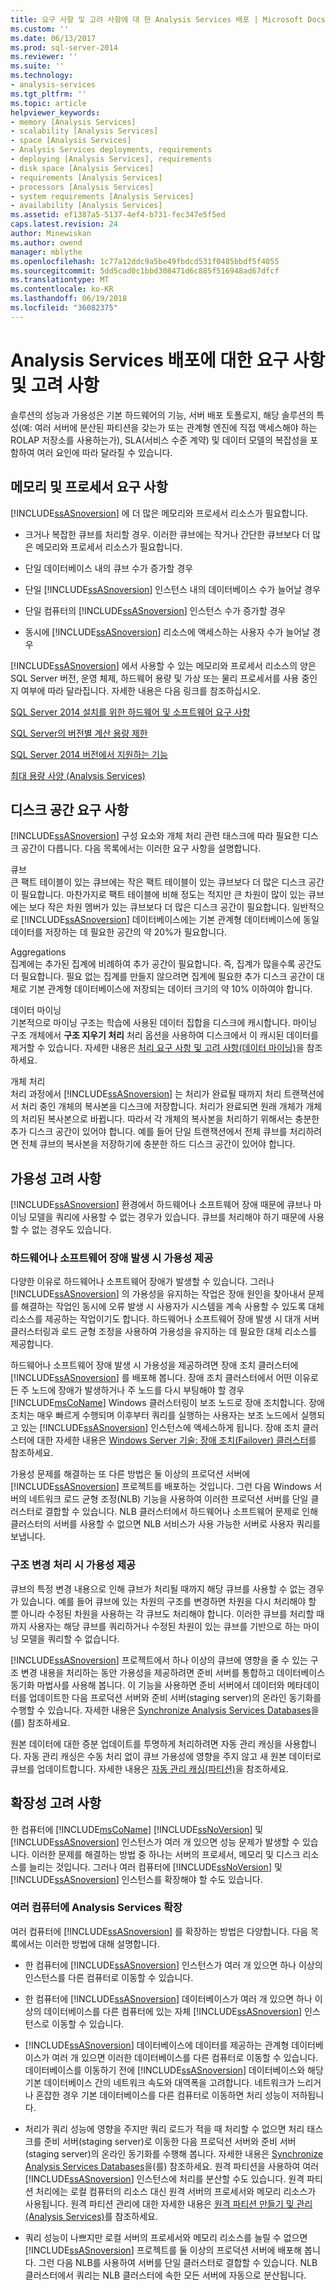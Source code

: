 ```yaml
---
title: 요구 사항 및 고려 사항에 대 한 Analysis Services 배포 | Microsoft Docs
ms.custom: ''
ms.date: 06/13/2017
ms.prod: sql-server-2014
ms.reviewer: ''
ms.suite: ''
ms.technology:
- analysis-services
ms.tgt_pltfrm: ''
ms.topic: article
helpviewer_keywords:
- memory [Analysis Services]
- scalability [Analysis Services]
- space [Analysis Services]
- Analysis Services deployments, requirements
- deploying [Analysis Services], requirements
- disk space [Analysis Services]
- requirements [Analysis Services]
- processors [Analysis Services]
- system requirements [Analysis Services]
- availability [Analysis Services]
ms.assetid: ef1387a5-5137-4ef4-b731-fec347e5f5ed
caps.latest.revision: 24
author: Minewiskan
ms.author: owend
manager: mblythe
ms.openlocfilehash: 1c77a12ddc9a5be49fbdcd531f0485bbdf5f4055
ms.sourcegitcommit: 5dd5cad0c1bbd308471d6c885f516948ad67dfcf
ms.translationtype: MT
ms.contentlocale: ko-KR
ms.lasthandoff: 06/19/2018
ms.locfileid: "36082375"
---
```

# <a name="requirements-and-considerations-for-analysis-services-deployment"></a>Analysis Services 배포에 대한 요구 사항 및 고려 사항
  솔루션의 성능과 가용성은 기본 하드웨어의 기능, 서버 배포 토폴로지, 해당 솔루션의 특성(예: 여러 서버에 분산된 파티션을 갖는가 또는 관계형 엔진에 직접 액세스해야 하는 ROLAP 저장소를 사용하는가), SLA(서비스 수준 계약) 및 데이터 모델의 복잡성을 포함하여 여러 요인에 따라 달라질 수 있습니다.  
  
## <a name="memory-and-processor-requirements"></a>메모리 및 프로세서 요구 사항  
 [!INCLUDE[ssASnoversion](../../includes/ssasnoversion-md.md)] 에 더 많은 메모리와 프로세서 리소스가 필요합니다.  
  
-   크거나 복잡한 큐브를 처리할 경우. 이러한 큐브에는 작거나 간단한 큐브보다 더 많은 메모리와 프로세서 리소스가 필요합니다.  
  
-   단일 데이터베이스 내의 큐브 수가 증가할 경우  
  
-   단일 [!INCLUDE[ssASnoversion](../../includes/ssasnoversion-md.md)] 인스턴스 내의 데이터베이스 수가 늘어날 경우  
  
-   단일 컴퓨터의 [!INCLUDE[ssASnoversion](../../includes/ssasnoversion-md.md)] 인스턴스 수가 증가할 경우  
  
-   동시에 [!INCLUDE[ssASnoversion](../../includes/ssasnoversion-md.md)] 리소스에 액세스하는 사용자 수가 늘어날 경우  
  
 [!INCLUDE[ssASnoversion](../../includes/ssasnoversion-md.md)] 에서 사용할 수 있는 메모리와 프로세서 리소스의 양은 SQL Server 버전, 운영 체제, 하드웨어 용량 및 가상 또는 물리 프로세서를 사용 중인지 여부에 따라 달라집니다. 자세한 내용은 다음 링크를 참조하십시오.  
  
 [SQL Server 2014 설치를 위한 하드웨어 및 소프트웨어 요구 사항](../../sql-server/install/hardware-and-software-requirements-for-installing-sql-server.md)  
  
 [SQL Server의 버전별 계산 용량 제한](../../sql-server/compute-capacity-limits-by-edition-of-sql-server.md)  
  
 [SQL Server 2014 버전에서 지원하는 기능](../../getting-started/features-supported-by-the-editions-of-sql-server-2014.md)  
  
 [최대 용량 사양 &#40;Analysis Services&#41;](olap-physical/maximum-capacity-specifications-analysis-services.md)  
  
## <a name="disk-space-requirements"></a>디스크 공간 요구 사항  
 [!INCLUDE[ssASnoversion](../../includes/ssasnoversion-md.md)] 구성 요소와 개체 처리 관련 태스크에 따라 필요한 디스크 공간이 다릅니다. 다음 목록에서는 이러한 요구 사항을 설명합니다.  
  
 큐브  
 큰 팩트 테이블이 있는 큐브에는 작은 팩트 테이블이 있는 큐브보다 더 많은 디스크 공간이 필요합니다. 마찬가지로 팩트 테이블에 비해 정도는 적지만 큰 차원이 많이 있는 큐브에는 보다 작은 차원 멤버가 있는 큐브보다 더 많은 디스크 공간이 필요합니다. 일반적으로 [!INCLUDE[ssASnoversion](../../includes/ssasnoversion-md.md)] 데이터베이스에는 기본 관계형 데이터베이스에 동일 데이터를 저장하는 데 필요한 공간의 약 20%가 필요합니다.  
  
 Aggregations  
 집계에는 추가된 집계에 비례하여 추가 공간이 필요합니다. 즉, 집계가 많을수록 공간도 더 필요합니다. 필요 없는 집계를 만들지 않으려면 집계에 필요한 추가 디스크 공간이 대체로 기본 관계형 데이터베이스에 저장되는 데이터 크기의 약 10% 이하여야 합니다.  
  
 데이터 마이닝  
 기본적으로 마이닝 구조는 학습에 사용된 데이터 집합을 디스크에 캐시합니다. 마이닝 구조 개체에서 **구조 지우기 처리** 처리 옵션을 사용하여 디스크에서 이 캐시된 데이터를 제거할 수 있습니다. 자세한 내용은 [처리 요구 사항 및 고려 사항&#40;데이터 마이닝&#41;](../data-mining/processing-requirements-and-considerations-data-mining.md)을 참조하세요.  
  
 개체 처리  
 처리 과정에서 [!INCLUDE[ssASnoversion](../../includes/ssasnoversion-md.md)] 는 처리가 완료될 때까지 처리 트랜잭션에서 처리 중인 개체의 복사본을 디스크에 저장합니다. 처리가 완료되면 원래 개체가 개체의 처리된 복사본으로 바뀝니다. 따라서 각 개체의 복사본을 처리하기 위해서는 충분한 추가 디스크 공간이 있어야 합니다. 예를 들어 단일 트랜잭션에서 전체 큐브를 처리하려면 전체 큐브의 복사본을 저장하기에 충분한 하드 디스크 공간이 있어야 합니다.  
  
##  <a name="BKMK_Availability"></a> 가용성 고려 사항  
 [!INCLUDE[ssASnoversion](../../includes/ssasnoversion-md.md)] 환경에서 하드웨어나 소프트웨어 장애 때문에 큐브나 마이닝 모델을 쿼리에 사용할 수 없는 경우가 있습니다. 큐브를 처리해야 하기 때문에 사용할 수 없는 경우도 있습니다.  
  
### <a name="providing-availability-in-the-event-of-hardware-or-software-failures"></a>하드웨어나 소프트웨어 장애 발생 시 가용성 제공  
 다양한 이유로 하드웨어나 소프트웨어 장애가 발생할 수 있습니다. 그러나 [!INCLUDE[ssASnoversion](../../includes/ssasnoversion-md.md)] 의 가용성을 유지하는 작업은 장애 원인을 찾아내서 문제를 해결하는 작업인 동시에 오류 발생 시 사용자가 시스템을 계속 사용할 수 있도록 대체 리소스를 제공하는 작업이기도 합니다. 하드웨어나 소프트웨어 장애 발생 시 대개 서버 클러스터링과 로드 균형 조정을 사용하여 가용성을 유지하는 데 필요한 대체 리소스를 제공합니다.  
  
 하드웨어나 소프트웨어 장애 발생 시 가용성을 제공하려면 장애 조치 클러스터에 [!INCLUDE[ssASnoversion](../../includes/ssasnoversion-md.md)] 를 배포해 봅니다. 장애 조치 클러스터에서 어떤 이유로든 주 노드에 장애가 발생하거나 주 노드를 다시 부팅해야 할 경우 [!INCLUDE[msCoName](../../includes/msconame-md.md)] Windows 클러스터링이 보조 노드로 장애 조치합니다. 장애 조치는 매우 빠르게 수행되며 이후부터 쿼리를 실행하는 사용자는 보조 노드에서 실행되고 있는 [!INCLUDE[ssASnoversion](../../includes/ssasnoversion-md.md)] 인스턴스에 액세스하게 됩니다. 장애 조치 클러스터에 대한 자세한 내용은 [Windows Server 기술: 장애 조치(Failover) 클러스터](http://technet.microsoft.com/library/cc732488\(v=WS.10\).aspx)를 참조하세요.  
  
 가용성 문제를 해결하는 또 다른 방법은 둘 이상의 프로덕션 서버에 [!INCLUDE[ssASnoversion](../../includes/ssasnoversion-md.md)] 프로젝트를 배포하는 것입니다. 그런 다음 Windows 서버의 네트워크 로드 균형 조정(NLB) 기능을 사용하여 이러한 프로덕션 서버를 단일 클러스터로 결합할 수 있습니다. NLB 클러스터에서 하드웨어나 소프트웨어 문제로 인해 클러스터의 서버를 사용할 수 없으면 NLB 서비스가 사용 가능한 서버로 사용자 쿼리를 보냅니다.  
  
### <a name="providing-availability-while-processing-structural-changes"></a>구조 변경 처리 시 가용성 제공  
 큐브의 특정 변경 내용으로 인해 큐브가 처리될 때까지 해당 큐브를 사용할 수 없는 경우가 있습니다. 예를 들어 큐브에 있는 차원의 구조를 변경하면 차원을 다시 처리해야 할 뿐 아니라 수정된 차원을 사용하는 각 큐브도 처리해야 합니다. 이러한 큐브를 처리할 때까지 사용자는 해당 큐브를 쿼리하거나 수정된 차원이 있는 큐브를 기반으로 하는 마이닝 모델을 쿼리할 수 없습니다.  
  
 [!INCLUDE[ssASnoversion](../../includes/ssasnoversion-md.md)] 프로젝트에서 하나 이상의 큐브에 영향을 줄 수 있는 구조 변경 내용을 처리하는 동안 가용성을 제공하려면 준비 서버를 통합하고 데이터베이스 동기화 마법사를 사용해 봅니다. 이 기능을 사용하면 준비 서버에서 데이터와 메타데이터를 업데이트한 다음 프로덕션 서버와 준비 서버(staging server)의 온라인 동기화를 수행할 수 있습니다. 자세한 내용은 [Synchronize Analysis Services Databases](synchronize-analysis-services-databases.md)을(를) 참조하세요.  
  
 원본 데이터에 대한 증분 업데이트를 투명하게 처리하려면 자동 관리 캐싱을 사용합니다. 자동 관리 캐싱은 수동 처리 없이 큐브 가용성에 영향을 주지 않고 새 원본 데이터로 큐브를 업데이트합니다. 자세한 내용은 [자동 관리 캐싱&#40;파티션&#41;](../multidimensional-models-olap-logical-cube-objects/partitions-proactive-caching.md)을 참조하세요.  
  
##  <a name="BKMK_Scalability"></a> 확장성 고려 사항  
 한 컴퓨터에 [!INCLUDE[msCoName](../../includes/msconame-md.md)] [!INCLUDE[ssNoVersion](../../includes/ssnoversion-md.md)] 및 [!INCLUDE[ssASnoversion](../../includes/ssasnoversion-md.md)] 인스턴스가 여러 개 있으면 성능 문제가 발생할 수 있습니다. 이러한 문제를 해결하는 방법 중 하나는 서버의 프로세서, 메모리 및 디스크 리소스를 늘리는 것입니다. 그러나 여러 컴퓨터에 [!INCLUDE[ssNoVersion](../../includes/ssnoversion-md.md)] 및 [!INCLUDE[ssASnoversion](../../includes/ssasnoversion-md.md)] 인스턴스를 확장해야 할 수도 있습니다.  
  
### <a name="scaling-analysis-services-across-multiple-computers"></a>여러 컴퓨터에 Analysis Services 확장  
 여러 컴퓨터에 [!INCLUDE[ssASnoversion](../../includes/ssasnoversion-md.md)] 를 확장하는 방법은 다양합니다. 다음 목록에서는 이러한 방법에 대해 설명합니다.  
  
-   한 컴퓨터에 [!INCLUDE[ssASnoversion](../../includes/ssasnoversion-md.md)] 인스턴스가 여러 개 있으면 하나 이상의 인스턴스를 다른 컴퓨터로 이동할 수 있습니다.  
  
-   한 컴퓨터에 [!INCLUDE[ssASnoversion](../../includes/ssasnoversion-md.md)] 데이터베이스가 여러 개 있으면 하나 이상의 데이터베이스를 다른 컴퓨터에 있는 자체 [!INCLUDE[ssASnoversion](../../includes/ssasnoversion-md.md)] 인스턴스로 이동할 수 있습니다.  
  
-   [!INCLUDE[ssASnoversion](../../includes/ssasnoversion-md.md)] 데이터베이스에 데이터를 제공하는 관계형 데이터베이스가 여러 개 있으면 이러한 데이터베이스를 다른 컴퓨터로 이동할 수 있습니다. 데이터베이스를 이동하기 전에 [!INCLUDE[ssASnoversion](../../includes/ssasnoversion-md.md)] 데이터베이스와 해당 기본 데이터베이스 간의 네트워크 속도와 대역폭을 고려합니다. 네트워크가 느리거나 혼잡한 경우 기본 데이터베이스를 다른 컴퓨터로 이동하면 처리 성능이 저하됩니다.  
  
-   처리가 쿼리 성능에 영향을 주지만 쿼리 로드가 적을 때 처리할 수 없으면 처리 태스크를 준비 서버(staging server)로 이동한 다음 프로덕션 서버와 준비 서버(staging server)의 온라인 동기화를 수행해 봅니다. 자세한 내용은 [Synchronize Analysis Services Databases](synchronize-analysis-services-databases.md)을(를) 참조하세요. 원격 파티션을 사용하여 여러 [!INCLUDE[ssASnoversion](../../includes/ssasnoversion-md.md)] 인스턴스에 처리를 분산할 수도 있습니다. 원격 파티션 처리에는 로컬 컴퓨터의 리소스 대신 원격 서버의 프로세서와 메모리 리소스가 사용됩니다. 원격 파티션 관리에 대한 자세한 내용은 [원격 파티션 만들기 및 관리&#40;Analysis Services&#41;](create-and-manage-a-remote-partition-analysis-services.md)를 참조하세요.  
  
-   쿼리 성능이 나쁘지만 로컬 서버의 프로세서와 메모리 리소스를 늘릴 수 없으면 [!INCLUDE[ssASnoversion](../../includes/ssasnoversion-md.md)] 프로젝트를 둘 이상의 프로덕션 서버에 배포해 봅니다. 그런 다음 NLB를 사용하여 서버를 단일 클러스터로 결합할 수 있습니다. NLB 클러스터에서 쿼리는 NLB 클러스터에 속한 모든 서버에 자동으로 분산됩니다.  
  
  